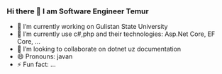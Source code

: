 ### Hi there 👋 I am Software Engineer Temur

- 🔭 I’m currently working on Gulistan State University
- 🌱 I’m currently use c#,php and their technologies: Asp.Net Core, EF Core, ...
- 👯 I’m looking to collaborate on dotnet uz documentation
- 😄 Pronouns: javan
- ⚡ Fun fact: ...

